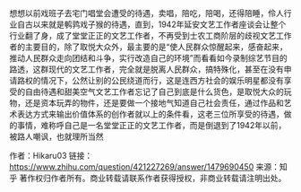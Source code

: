 想想以前戏班子去宅门唱堂会遭受的待遇，卖唱，陪吃，陪喝，还得陪睡，伶人行业自古以来就是鹌鹑戏子猴的待遇，直到，1942年延安文艺工作者座谈会让整个行业翻了身，成了堂堂正正的文艺工作者，不再受到士农工商阶层的歧视文艺工作者的主要目的，除了取悦大众外，最主要的是“使人民群众惊醒起来，感奋起来，推动人民群众走向团结和斗争，实行改造自己的环境”而看看如今录制综艺节目的路透，这群现代的文艺工作者，完全就是脱离人民群众，搞特殊化，甚至在没有申请路权的情况下，公然让别的公民绕道而行，这是连西方社会的娱乐明星都没有享受的自由待遇和甜美空气文艺工作者忘记了自己到底是什么货色，是取悦大众的玩物，还是资本玩弄的物件，还是要做一个接地气知道自己社会责任，通过作品和艺术表达方式来输出价值体系的创作者就以上的条件看，这老三位所享受的待遇，做的事情，难称呼自己是一名堂堂正正的文艺工作者，而是倒退到了1942年以前，被路人嘲讽，也就理所当然

作者：Hikaru03
链接：https://www.zhihu.com/question/421227269/answer/1479690450
来源：知乎
著作权归作者所有。商业转载请联系作者获得授权，非商业转载请注明出处。